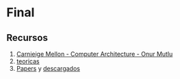 # Final

## Recursos

1. [Carnieige Mellon - Computer Architecture - Onur Mutlu](onur-mutlu)
2. [teoricas](teoricas)
3. [Papers][2] y [descargados](papers)

[2]: https://www.cubawiki.com.ar/index.php/Organizaci%C3%B3n_del_Computador_II#Papers

